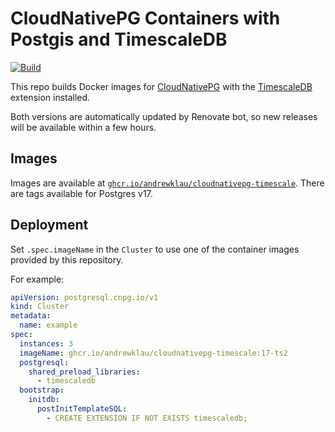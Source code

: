 # CloudNativePG Containers with Postgis and TimescaleDB

[![Build](https://github.com/andrewklau/docker-cloudnativepg-timescale/actions/workflows/build.yaml/badge.svg)](https://github.com/andrewklau/docker-cloudnativepg-timescale/actions/workflows/build.yaml)

This repo builds Docker images for [CloudNativePG](https://cloudnative-pg.io/) with the [TimescaleDB](https://timescale.com) extension installed.

Both versions are automatically updated by Renovate bot, so new releases will be available within a few hours.

## Images

Images are available at [`ghcr.io/andrewklau/cloudnativepg-timescale`](https://github.com/andrewklau/docker-cloudnativepg-timescale/pkgs/container/cloudnativepg-timescale). There are tags available for Postgres v17.

## Deployment

Set `.spec.imageName` in the `Cluster` to use one of the container images provided by this repository.

For example:
```yaml
apiVersion: postgresql.cnpg.io/v1
kind: Cluster
metadata:
  name: example
spec:
  instances: 3
  imageName: ghcr.io/andrewklau/cloudnativepg-timescale:17-ts2
  postgresql:
    shared_preload_libraries:
      - timescaledb
  bootstrap:
    initdb:
      postInitTemplateSQL:
        - CREATE EXTENSION IF NOT EXISTS timescaledb;
```
